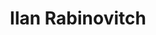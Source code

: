 ---
avatar: /images/people/irabinovitch.jpg
avatar_small: /images/people/irabinovitch_small.jpg
bio: VP, Product & Technical Community at DataDog, recovering SysAdmin, SCALE Conference
  Chair, and other FL/OSS fun.
homepage: http://www.fonz.net/blog/
instagram: null
linkedin: null
title: Ilan Rabinovitch
twitter: https://twitter.com/irabinovitch
type: guest
username: irabinovitch
youtube: null
---